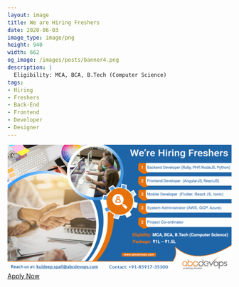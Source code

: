 ```yaml
---
layout: image
title: We are Hiring Freshers
date: 2020-06-03
image_type: image/png
height: 940
width: 662
og_image: /images/posts/banner4.png
description: |
  Eligibility: MCA, BCA, B.Tech (Computer Science)
tags:
- Hiring
- Freshers
- Back-End
- Frontend
- Developer
- Designer
---
```



<!--more-->
![We are hiring Freshers](/images/posts/banner4.png)
<a href="/career.html#carrier-form" class="button mt-20">Apply Now</a>